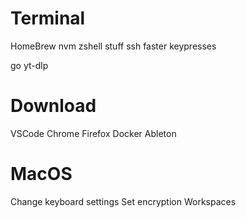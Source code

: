 # Terminal

HomeBrew
nvm
zshell stuff
ssh
faster keypresses

go
yt-dlp

# Download

VSCode
Chrome
Firefox
Docker
Ableton

# MacOS

Change keyboard settings
Set encryption
Workspaces
